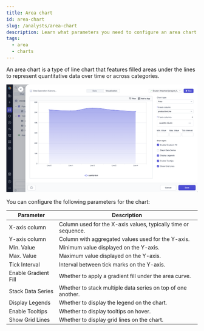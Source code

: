 ```yaml
---
title: Area chart
id: area-chart
slug: /analysts/area-chart
description: Learn what parameters you need to configure an area chart
tags:
  - area
  - charts
---
```


An area chart is a type of line chart that features filled areas under the lines to represent quantitative data over time or across categories.

![AreaChart](./img/area-chart.png)

You can configure the following parameters for the chart:

| Parameter            | Description                                                    |
| -------------------- | -------------------------------------------------------------- |
| X-axis column        | Column used for the X-axis values, typically time or sequence. |
| Y-axis column        | Column with aggregated values used for the Y-axis.             |
| Min. Value           | Minimum value displayed on the Y-axis.                         |
| Max. Value           | Maximum value displayed on the Y-axis.                         |
| Tick Interval        | Interval between tick marks on the Y-axis.                     |
| Enable Gradient Fill | Whether to apply a gradient fill under the area curve.         |
| Stack Data Series    | Whether to stack multiple data series on top of one another.   |
| Display Legends      | Whether to display the legend on the chart.                    |
| Enable Tooltips      | Whether to display tooltips on hover.                          |
| Show Grid Lines      | Whether to display grid lines on the chart.                    |
